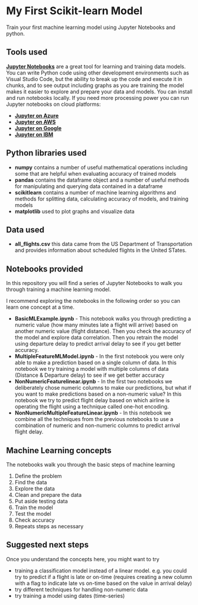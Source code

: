 # My First Scikit-learn Model
Train your first machine learning model using Jupyter Notebooks and python.

## Tools used

**[Jupyter Notebooks](https://jupyter.org/)** are a great tool for learning and training data models. You can write Python code using other development environments such as Visual Studio Code, but the ability to break up the code and execute it in chunks, and to see output including graphs as you are training the model makes it easier to explore and prepare your data and models. You can install and run notebooks locally. If you need more processing power you can run Jupyter notebooks on cloud platforms:
- **[Jupyter on Azure](https://notebooks.azure.com/)** 
- **[Jupyter on AWS](https://s3-ap-southeast-2.amazonaws.com/scico-labs/docs/lab-jupyter-aws.pdf)**
- **[Jupyter on Google](https://cloud.google.com/ai-platform-notebooks/)**
- **[Jupyter on IBM](https://dataplatform.cloud.ibm.com/docs/content/wsj/analyze-data/creating-notebooks.html)**

## Python libraries used
- **numpy**  contains a number of useful mathematical operations including some that are helpful when evaluating accuracy of trained models
- **pandas** contains the dataframe object and a number of useful methods for manipulating and querying data contained in a dataframe
- **scikitlearn** contains a number of machine learning algorithms and methods for splitting data, calculating accuracy of models, and training models
- **matplotlib** used to plot graphs and visualize data

## Data used
- **all_flights.csv** this data came from the US Department of Transportation and provides information about scheduled flights in the United STates. 

## Notebooks provided
In this repository you will find a series of Jupyter Notebooks to walk you through training a machine learning model.

I recommend exploring the notebooks in the following order so you can learn one concept at a time.

- **BasicMLExample.ipynb**  - This notebook walks you through predicting a numeric value (how many minutes late a flight will arrive) based on another numeric value (flight distance). Then you check the accuracy of the model and explore data correlation. Then you retrain the model using departure delay to predict arrival delay to see if you get better accuracy.
- **MultipleFeatureMLModel.ipynb** - In the first notebook you were only able to make a prediction based on a single column of data. In this notebook we try training a model with multiple columns of data (Distance & Departure delay) to see if we get better accuracy
- **NonNumericFeaturelinear.ipynb** - In the first two notebooks we deliberately chose numeric columns to make our predictions, but what if you want to make predictions based on a non-numeric value? In this notebook we try to predict flight delay based on which airline is operating the flight using a technique called one-hot encoding.
- **NonNumericMultipleFeatureLinear.ipynb** - In this notebook we combine all the techniques from the previous notebooks to use a combination of numeric and non-numeric columns to predict arrival flight delay.

## Machine Learning concepts
The notebooks walk you through the basic steps of machine learning
1. Define the problem
2. Find the data
3. Explore the data
4. Clean and prepare the data
5. Put aside testing data
6. Train the model
7. Test the model
8. Check accuracy
9. Repeats steps as necessary

## Suggested next steps
Once you understand the concepts here, you might want to try
- training a classification model instead of a linear model. e.g. you could try to predict if a flight is late or on-time (requires creating a new column with a flag to indicate late vs on-time based on the value in arrival delay)
- try different techniques for handling non-numeric data  
- try training a model using dates (time-series)

